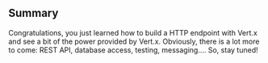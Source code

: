 ## Summary

Congratulations, you just learned how to build a HTTP endpoint with Vert.x and see a bit of the power provided by Vert.x. Obviously, there is a lot more to come: REST API, database access, testing, messaging.... So, stay tuned!